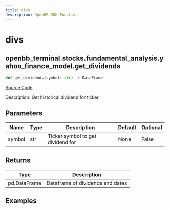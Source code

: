 ```yaml
---
title: divs
description: OpenBB SDK Function
---
```


# divs

## openbb_terminal.stocks.fundamental_analysis.yahoo_finance_model.get_dividends

```python title='openbb_terminal/stocks/fundamental_analysis/yahoo_finance_model.py'
def get_dividends(symbol: str) -> DataFrame
```
[Source Code](https://github.com/OpenBB-finance/OpenBBTerminal/tree/main/openbb_terminal/stocks/fundamental_analysis/yahoo_finance_model.py#L256)

Description: Get historical dividend for ticker

## Parameters

| Name | Type | Description | Default | Optional |
| ---- | ---- | ----------- | ------- | -------- |
| symbol | str | Ticker symbol to get dividend for | None | False |

## Returns

| Type | Description |
| ---- | ----------- |
| pd.DataFrame | Dataframe of dividends and dates |

## Examples

